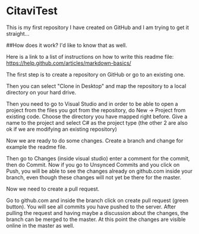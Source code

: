 # CitaviTest
This is my first repository I have created on GitHub and I am trying to get it straight... 

##How does it work?
I'd like to know that as well.

Here is a link to a list of instructions on how to write this readme file: 
https://help.github.com/articles/markdown-basics/

The first step is to create a repository on GitHub or go to an existing one.

Then you can select "Clone in Desktop" and map the repository to a local directory on your
hard drive.

Then you need to go to Visual Studio and in order to be able to open a project from the files
you got from the repository, do New -> Project from existing code. Choose the directory you 
have mapped right before. Give a name to the project and select C# as the project type
(the other 2 are also ok if we are modifying an existing repository)

Now we are ready to do some changes. Create a branch and change for example the readme file. 

Then go to Changes (inside visual studio) enter a comment for the commit, then do Commit. Now 
if you go to Unsynced Commits and you click on Push, you will be able to see the changes already
on github.com inside your branch, even though these changes will not yet be there for the master.

Now we need to create a pull request.

Go to github.com and inside the branch click on create pull request (green button). You will see 
all commits you have pushed to the server. After pulling the request and having maybe a discussion 
about the changes, the branch can be merged to the master. At this point the changes are visible
online in the master as well.
